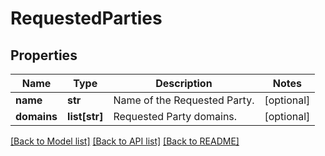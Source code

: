 # RequestedParties

## Properties
Name | Type | Description | Notes
------------ | ------------- | ------------- | -------------
**name** | **str** | Name of the Requested Party. | [optional] 
**domains** | **list[str]** | Requested Party domains. | [optional] 

[[Back to Model list]](../README.md#documentation-for-models) [[Back to API list]](../README.md#documentation-for-api-endpoints) [[Back to README]](../README.md)

